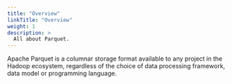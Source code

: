 ```yaml
---
title: "Overview"
linkTitle: "Overview"
weight: 1
description: >
  All about Parquet.
---
```


Apache Parquet is a columnar storage format available to any project in the Hadoop ecosystem, regardless of the choice of data processing framework, data model or programming language.
